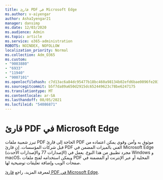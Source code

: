 ```yaml
---
title: قارئ PDF في Microsoft Edge
ms.author: v-aiyengar
author: AshaIyengar21
manager: dansimp
ms.date: 12/03/2020
ms.audience: Admin
ms.topic: article
ms.service: o365-administration
ROBOTS: NOINDEX, NOFOLLOW
localization_priority: Normal
ms.collection: Adm_O365
ms.custom:
- "9003880"
- "6933"
- "11940"
- "9007101"
ms.openlocfilehash: c7d13ac6a84dc95477b18bc460a98134b02efd6bae0096fe2038da13b5e3a07d
ms.sourcegitcommit: b5f7da89a650d2915dc652449623c78be6247175
ms.translationtype: MT
ms.contentlocale: ar-SA
ms.lasthandoff: 08/05/2021
ms.locfileid: "54086871"
---
```

# <a name="pdf-reader-in-microsoft-edge"></a>قارئ PDF في Microsoft Edge

تبرز شعبية ملفات PDF الحاجة إلى قارئ PDF موثوق به وآمن وقوي يمكن اعتماده من قبل شركات المؤسسات. إن قارئ PDF الغني بالميزات المضمن في Microsoft Edge (الإصدارات 77 والإصدارات الأحدث) مجرد تطبيق من هذا النوع. يعمل في Windows و macOS، ويمكن استخدامه لفتح ملفات PDF المحلية أو عبر الإنترنت أو المضمنة في صفحات الويب وإضافة تعليقات توضيحية لها.

لمعرفة المزيد، راجع [قارئ PDF في Microsoft Edge](https://go.microsoft.com/fwlink/?linkid=2140005).
